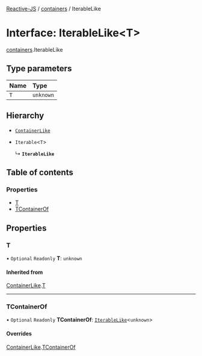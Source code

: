 [Reactive-JS](../README.md) / [containers](../modules/containers.md) / IterableLike

# Interface: IterableLike<T\>

[containers](../modules/containers.md).IterableLike

## Type parameters

| Name | Type |
| :------ | :------ |
| `T` | `unknown` |

## Hierarchy

- [`ContainerLike`](containers.ContainerLike.md)

- `Iterable`<`T`\>

  ↳ **`IterableLike`**

## Table of contents

### Properties

- [T](containers.IterableLike.md#t)
- [TContainerOf](containers.IterableLike.md#tcontainerof)

## Properties

### T

• `Optional` `Readonly` **T**: `unknown`

#### Inherited from

[ContainerLike](containers.ContainerLike.md).[T](containers.ContainerLike.md#t)

___

### TContainerOf

• `Optional` `Readonly` **TContainerOf**: [`IterableLike`](containers.IterableLike.md)<`unknown`\>

#### Overrides

[ContainerLike](containers.ContainerLike.md).[TContainerOf](containers.ContainerLike.md#tcontainerof)

